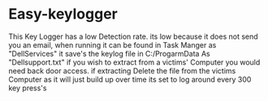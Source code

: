 # Easy-keylogger
This Key Logger has a low Detection rate. its low because it does not send you an email, when running it can be found in Task Manger as "DellServices" it save's the keylog file in C:/ProgarmData
As "Dellsupport.txt" if you wish to extract from a victims' Computer you would need back door access. if extracting Delete the file from the victims Computer as it will just build up over time
its set to log around every 300 key press's 
